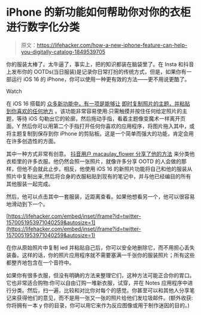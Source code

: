 # iPhone 的新功能如何帮助你对你的衣柜进行数字化分类

> 原文：<https://lifehacker.com/how-a-new-iphone-feature-can-help-you-digitally-catalog-1849539705>

你的服装太棒了。太牛逼了，事实上，把的知识都装在脑袋里了。在 Insta 和抖音上发布你的 OOTDs(当日服装)是记录你日常打扮的传统方式，但是，如果你有一部运行 iOS 16 的 iPhone，你可以使用一种更有效的方法——更不用说更酷了。

Watch

在 iOS 16 搭载的 [众多新功能中，有一项是能够让](https://lifehacker.com/26-of-the-best-new-features-in-ios-16-1849524600) [即时复制照片的主题，并粘贴到你喜欢的任何地方](https://lifehacker.com/apples-new-ios-16-photo-feature-is-straight-up-magic-1849169945) 。该功能非常容易使用:只需触摸并按住任何给定照片的主题，等待 iOS 勾勒出它的轮廓，然后拖动手指，看着主题像变魔术一样离开页面。Y 然后你可以用第二个手指打开任何你喜欢的应用程序，将图片拖入其中，或将主题复制到保存到你 iPhone 的剪贴板。这是一个简单而强大的功能，肯定会用在许多创造性的方面。

其中一种方式非常有创意。 [抖音用户 macaulay_flower 分享了他的方法](https://www.tiktok.com/@macaulay_flower/video/7142962238343630126?is_copy_url=1&is_from_webapp=v1) 来分类他衣柜里的许多衣服。他仍然会照一张照片，就像许多分享 OOTD 的人会做的那样，但他不会就此止步。相反，他使用 iOS 16 的新照片功能将自己和他的服装从照片中复制出来,然后将合身的衣服粘贴到现有的笔记中，并与他已经编目的所有其他服装一起完成。

然后，他可以点击其中一套服装，近距离查看。如果他想看另一个，他可以很容易地滑动到下一个。

 [https://lifehacker.com/embed/inset/iframe?id=twitter-1570051953971040259&autosize=1](https://lifehacker.com/embed/inset/iframe?id=twitter-1570051953971040259&autosize=1) 

在你从原始照片中复制 ied 并粘贴自己后，你可以安全地删除它，而不用担心丢失装备。这样的话，你的照片应用程序就不需要塞满一千张你的服装照片；所有这些都整齐地包含在一个音符中。

如果你有很多衣服，但没有明确的方法来整理它们，这种方法可能正合你的胃口。它也非常适合购物:你可以自由订购一堆新衣服，试穿，并在 Notes 应用程序中进行分类。然后，扫一遍，比较和对比你对每个的感觉。你甚至可以和其他人分享笔记来获得他们的意见，而不是用一张又一张的照片给他们发垃圾邮件。(额外收获:你将拥有一本 y 你的目录，你可以用它来作为反应图像或用于制作迷因的目的。)